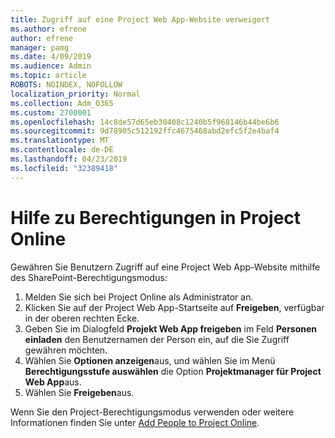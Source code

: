 ```yaml
---
title: Zugriff auf eine Project Web App-Website verweigert
ms.author: efrene
author: efrene
manager: pamg
ms.date: 4/09/2019
ms.audience: Admin
ms.topic: article
ROBOTS: NOINDEX, NOFOLLOW
localization_priority: Normal
ms.collection: Adm_O365
ms.custom: 2700001
ms.openlocfilehash: 14c8de57d65eb30408c1240b5f968146b44be6b6
ms.sourcegitcommit: 9d78905c512192ffc4675468abd2efc5f2e4baf4
ms.translationtype: MT
ms.contentlocale: de-DE
ms.lasthandoff: 04/23/2019
ms.locfileid: "32389418"
---
```

# <a name="help-with-permissions-in-project-online"></a>Hilfe zu Berechtigungen in Project Online

Gewähren Sie Benutzern Zugriff auf eine Project Web App-Website mithilfe des SharePoint-Berechtigungsmodus:

1. Melden Sie sich bei Project Online als Administrator an.
2. Klicken Sie auf der Project Web App-Startseite auf **Freigeben**, verfügbar in der oberen rechten Ecke.
3. Geben Sie im Dialogfeld **Projekt Web App freigeben** im Feld **Personen einladen** den Benutzernamen der Person ein, auf die Sie Zugriff gewähren möchten.
4. Wählen Sie **Optionen anzeigen**aus, und wählen Sie im Menü **Berechtigungsstufe auswählen** die Option **Projektmanager für Project Web App**aus.
5. Wählen Sie **Freigeben**aus.

Wenn Sie den Project-Berechtigungsmodus verwenden oder weitere Informationen finden Sie unter [Add People to Project Online](https://docs.microsoft.com/projectonline/step-2-add-people-to-project-online).


  

